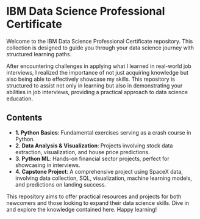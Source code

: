 
# IBM Data Science Professional Certificate 

Welcome to the IBM Data Science Professional Certificate repository. This collection is designed to guide you through your data science journey with structured learning paths.

After encountering challenges in applying what I learned in real-world job interviews, I realized the importance of not just acquiring knowledge but also being able to effectively showcase my skills. This repository is structured to assist not only in learning but also in demonstrating your abilities in job interviews, providing a practical approach to data science education.

## Contents

- **1. Python Basics**: Fundamental exercises serving as a crash course in Python.
- **2. Data Analysis & Visualization**: Projects involving stock data extraction, visualization, and house price predictions.
- **3. Python ML**: Hands-on financial sector projects, perfect for showcasing in interviews.
- **4. Capstone Project**: A comprehensive project using SpaceX data, involving data collection, SQL, visualization, machine learning models, and predictions on landing success.

This repository aims to offer practical resources and projects for both newcomers and those looking to expand their data science skills. Dive in and explore the knowledge contained here. Happy learning!

